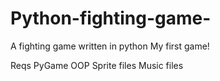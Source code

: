 # Python-fighting-game-
A fighting game written in python
My first game!

Reqs 
PyGame
OOP
Sprite files
Music files

